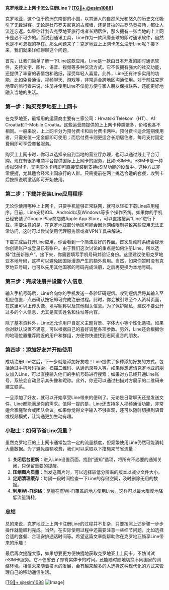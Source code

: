 **克罗地亚上上网卡怎么注册Line？[[TG💪+ @esim1088](https://t.me/s/esim1088)]**

克罗地亚，这个位于欧洲东南部的小国，以其迷人的自然风光和悠久的历史文化吸引了无数游客。无论是杜布罗夫尼克的古城墙，还是普拉的古罗马竞技场，都让人流连忘返。如果你计划去克罗地亚旅行或者长期居住，那么拥有一张当地的上上网卡是必不可少的。而说到通讯工具，Line作为一款风靡全球的即时通讯软件，自然也是不可忽视的存在。那么问题来了：克罗地亚上上网卡怎么注册Line呢？接下来，我们就来详细聊聊这个问题。

首先，让我们简单了解一下Line这款应用。Line是一款由日本开发的即时通讯软件，支持文字、图片、语音、视频等多种交流方式。它不仅拥有强大的社交功能，还提供了丰富的表情包和贴纸，深受年轻人喜爱。此外，Line还有许多实用的功能，比如免费通话、视频聊天、游戏等，非常适合跨地区沟通使用。对于前往克罗地亚的旅行者来说，注册并使用Line不仅能方便与家人朋友保持联系，还能更好地融入当地的生活。

### 第一步：购买克罗地亚上上网卡

在克罗地亚，最常用的运营商主要有三家公司：Hrvatski Telekom（HT）、A1 Croatia和T-Mobile Croatia。这些运营商提供的上上网卡种类繁多，价格也各不相同。一般来说，上上网卡分为预付费卡和后付费卡两种。预付费卡适合短期使用者，只需充值一定金额即可使用；而后付费卡则更适合长期居住者，每月支付固定费用即可享受套餐服务。

购买上上网卡时，你可以选择亲自到当地的营业厅办理，也可以通过线上平台订购。现在有很多电商平台提供国际上上网卡的服务，比如eSIM卡。eSIM卡是一种虚拟SIM卡，无需实体卡槽即可直接安装到支持eSIM功能的设备中。这种方式非常便捷，尤其适合经常出国旅行的人群。只需提前在网上挑选合适的套餐，收到卡后按照说明激活即可开始使用。

### 第二步：下载并安装Line应用程序

无论你使用哪种上上网卡，只要手机能够正常联网，就可以轻松下载Line应用程序。目前，Line支持iOS、Android以及Windows等多个操作系统。如果你的手机已经安装了Google Play商店或Apple App Store，可以直接搜索“Line”进行下载。需要注意的是，在克罗地亚部分地区可能会因为网络限制导致某些应用无法正常访问，这时可以尝试使用代理服务器或者VPN工具来解决。

下载完成后打开Line应用，你会看到一个简洁友好的界面。首次启动时系统会提示你创建账户或登录已有账户。由于我们这次讨论的重点是如何注册Line，所以选择“注册新账户”。接下来，你需要填写手机号码并验证身份。这里建议使用克罗地亚本地号码，这样可以避免因国际漫游产生的额外费用。当然，如果你暂时没有克罗地亚号码，也可以先用其他国家的号码完成注册，之后再更换为本地号码。

### 第三步：完成注册并设置个人信息

输入手机号码后，Line会向你的手机发送一条验证码短信。收到短信后将其输入至相应位置，点击确认按钮即可完成注册过程。此时，你会被引导至个人资料页面，在这里可以上传头像、填写昵称以及其他相关信息。为了保护隐私，建议不要公开过多的个人信息，尤其是真实姓名和住址等内容。

除了基本资料外，Line还允许用户自定义主题背景、字体大小等个性化选项。如果你对默认设置不满意，可以根据自己的喜好调整各项参数。另外，Line还会根据你的地理位置推荐附近的用户和群组，方便你快速找到志同道合的朋友。

### 第四步：添加好友并开始使用

成功注册Line之后，下一步就是添加好友啦！Line提供了多种添加好友的方式，包括通过手机号码搜索、扫描二维码、从通讯录导入等。如果你想邀请克罗地亚的朋友加入Line，可以直接输入他们的手机号码进行搜索；如果对方已经开通Line账号，系统会自动显示其头像和昵称。此外，你还可以通过扫描对方展示的二维码来建立联系。

一旦添加了好友，就可以开始享受Line带来的便利了。无论是日常聊天还是发送文件，Line都能满足你的需求。值得一提的是，Line还支持多人视频通话功能，非常适合家庭聚会或团队会议。如果你觉得文字输入不够直观，还可以随时切换到语音或视频模式，让沟通更加生动有趣。

### 小贴士：如何节省Line流量？

虽然克罗地亚的上上网卡通常包含一定的流量额度，但频繁使用Line仍然可能消耗大量数据。为了避免超额收费，我们可以采取以下措施来节省流量：

1. **关闭后台更新**：进入Line设置页面，找到“通知”选项，将所有不必要的通知关闭，只保留重要的提醒。
2. **压缩图片质量**：当发送图片时，可以选择较低分辨率的版本以减少文件大小。
3. **定期清理缓存**：每隔一段时间检查一下Line的存储空间，及时删除无用的数据。
4. **利用Wi-Fi网络**：尽量在有Wi-Fi覆盖的地方使用Line，这样可以最大限度地降低流量消耗。

### 总结

总的来说，克罗地亚上上网卡注册Line的过程并不复杂，只要按照上述步骤一步步操作就能顺利完成。当然，在实际使用过程中还需要注意一些细节问题，比如选择合适的套餐、合理安排通话时间等。希望这篇文章能帮助你在克罗地亚畅享Line带来的乐趣！

最后再次提醒大家，如果想要更方便快捷地获取克罗地亚上上网卡，不妨试试eSIM卡服务。它不仅省去了邮寄实体卡的时间，还能随时随地切换不同国家的网络环境。相信未来随着技术的发展，会有越来越多的人选择这种现代化的方式来管理自己的移动通信生活。

[[TG💪+ @esim1088](https://t.me/s/esim1088) ![Image](https://i.postimg.cc/4NQfJmqS/Snipaste-2025-05-13-00-14-12.png)]